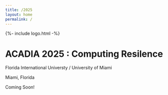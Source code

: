 ```yaml
---
title: /2025
layout: home
permalink: /
---
```

{%- include logo.html -%}

# ACADIA 2025 : Computing Resilence

Florida International Universty /  University  of Miami

Miami, Florida


Coming Soon!
